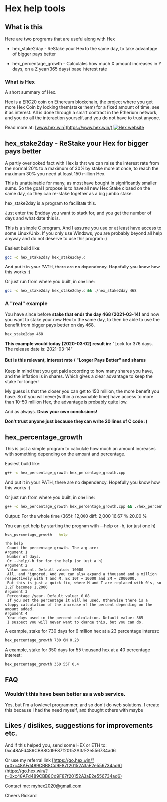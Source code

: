 # Hex help tools

## What is this

Here are two programs that are useful along with Hex

* hex_stake2day - ReStake your Hex to the same day, to take advantage of bigger pays better

* hex_percentage_growth - Calculates how much X amount increases in Y days, on a Z year(365 days) base interest rate


### What is Hex

A short summary of Hex.

Hex is a ERC20 coin on Ethereum blockchain, the project where you get more Hex Coin by locking them(stake them) for a fixed amount of time, see it as interest.
All is done through a smart contract in the Etherium network, and you do all the interaction yourself, and you do not have to trust anyone.

Read more at: [www.hex.win](https://www.hex.win/) [![Hex website](https://hex.win/img/logo.png)](https://hex.win/)


## hex_stake2day - ReStake your Hex for bigger pays better

A partly overlooked fact with Hex is that we can raise the interest rate from the normal 20% to a maximum of 30% by stake more at once, to reach the maximum 30% you need at least 150 million Hex.

This is unattainable for many, as most have bought in significantly smaller sums.
So the goal I propose is to have all new Hex Stake closed on the same day, so they can re-stake together as a big jumbo stake.

hex_stake2day  is a program to facilitate this.

Just enter the Endday you want to stack for, and you get the number of days and what date this is.

This is a simple C program. And I assume you use or at least have access to some Linux/Unix.
If you only use Windows, you are probably beyond all help anyway and do not deserve to use this program :)

Easiest build like:
```bash
gcc -o hex_stake2day hex_stake2day.c
```

And put it in your PATH, there are no dependency. Hopefully you know how this works :)


Or just run from where you built, in one line:
```bash
gcc -o hex_stake2day hex_stake2day.c && ./hex_stake2day 468
```


### A "real" example

You have since before **stake that ends the day 468 (2021-03-14)**  and now you want to stake your new Hex to the same day, to then be able to use the benefit from bigger pays better on day 468.

```bash
hex_stake2day 468
```

**This example would today (2020-03-02) result in:**
"Lock for   376  days.  The release date is: 2021-03-14"


#### But is this relevant, interest rate / "Longer Pays Better" and shares

Keep in mind that you get paid according to how many shares you have, and the inflation is in shares. Which gives a clear advantage to keep the stake for longer!

My guess is that the closer you can get to 150 million, the more benefit you have. So if you will never(within a reasonable time) have access to more than 10-50 million Hex, the advantage is probably quite low.

And as always. **Draw your own conclusions!**

**Don't trust anyone just because they can write 20 lines of C code :)**

## hex_percentage_growth

This is just a simple program to calculate how much an amount increases with something depending on the amount and percentage.

Easiest build like:
```bash
g++ -o hex_percentage_growth hex_percentage_growth.cpp
```

And put it in your PATH, there are no dependency. Hopefully you know how this works :)


Or just run from where you built, in one line:
```bash
g++ -o hex_percentage_growth hex_percentage_growth.cpp && ./hex_percentage_growth 365
```

Output:
For the whole time (365):       12,000  diff: 2,000  16.67 %  20.00 %

You can get help by starting the program with --help or -h, (or just one h)
```bash
hex_percentage_growth --help
```

```text
The help
 Count the percentage growth. The arg are:
Argument 1
 Number of days.
 Or --help/-h for for the help (or just a h)
Argument 2
 Value amount. Default value: 10000
 All, and 'ignored. And you can also expand a thousand and a million respectively with T and M. Ex 10T = 10000 and 2M = 2000000.
 But this is just a quick fix, where M and T are replaced with 0's, so 1.2T becomes 1.2000
Argument 3
 Percentage /year. Default value: 0.08
 If you set the percentage it will be used. Otherwise there is a sloppy calculation of the increase of the percent depending on the amount added.
Argument 4
 Year days used in the percent calculation. Default value: 365
 I suspect you will never want to change this, but you can do.
```

A example, stake for 730 days  for 6 million hex  at a 23 percentage interest:
```bash
hex_percentage_growth 730 6M 0.23
```

A example, stake for 350 days  for 55 thousand hex  at a 40 percentage interest:
```bash
hex_percentage_growth 350 55T 0.4
```



## FAQ

### Wouldn't this have been better as a web service.

Yes, but I'm a lowlevel programmer, and so don't do web solutions.
I create this because I had the need myself, and thought others with maybe


## Likes / dislikes, suggestions for improvements etc.

And if this helped you, send some HEX or ETH to:
0xc48AFd489CBB8Cd9F87f20152A3aE2e556734ad6

Or use my referral link
[https://go.hex.win/?r=0xc48AFd489CBB8Cd9F87f20152A3aE2e556734ad6](https://go.hex.win/?r=0xc48AFd489CBB8Cd9F87f20152A3aE2e556734ad6)

Contact me:
myhex2020@gmail.com

Cheers Rickard

